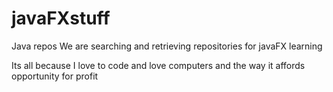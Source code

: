 # javaFXstuff
Java repos
We are searching and retrieving repositories for javaFX learning

Its all because I love to code and love computers and the way it
affords opportunity for profit
